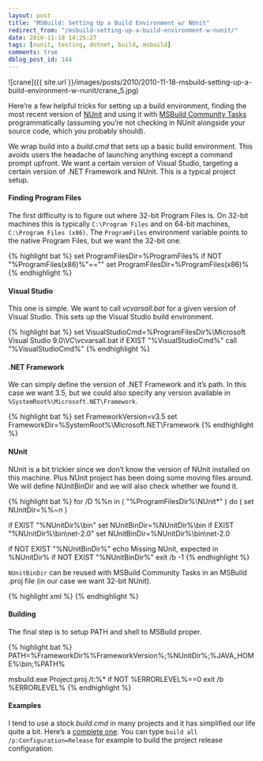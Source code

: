 ```yaml
---
layout: post
title: "MSBuild: Setting Up a Build Environment w/ NUnit"
redirect_from: "/msbuild-setting-up-a-build-environment-w-nunit/"
date: 2010-11-18 14:25:27
tags: [nunit, testing, dotnet, build, msbuild]
comments: true
dblog_post_id: 144
---
```

![crane]({{ site.url }}/images/posts/2010/2010-11-18-msbuild-setting-up-a-build-environment-w-nunit/crane_5.jpg)

Here’re a few helpful tricks for setting up a build environment, finding the most recent version of [NUnit](http://www.nunit.org/) and using it with [MSBuild Community Tasks](https://web.archive.org/web/20080105002641/http://msbuildtasks.tigris.org//) programmatically (assuming you’re not checking in NUnit alongside your source code, which you probably should).

We wrap build into a _build.cmd_ that sets up a basic build environment. This avoids users the headache of launching anything except a command prompt upfront. We want a certain version of Visual Studio, targeting  a certain version of .NET Framework and NUnit. This is a typical project setup.

#### Finding Program Files

The first difficulty is to figure out where 32-bit Program Files is. On 32-bit machines this is typically `C:\Program Files` and on 64-bit machines, `C:\Program Files (x86)`. The `ProgramFiles` environment variable points to the native Program Files, but we want the 32-bit one.

{% highlight bat %}
set ProgramFilesDir=%ProgramFiles%
if NOT "%ProgramFiles(x86)%"=="" set ProgramFilesDir=%ProgramFiles(x86)%
{% endhighlight %}

#### Visual Studio

This one is simple. We want to call _vcvarsall.bat_ for a given version of Visual Studio. This sets up the Visual Studio build environment.

{% highlight bat %}
set VisualStudioCmd=%ProgramFilesDir%\Microsoft Visual Studio 9.0\VC\vcvarsall.bat
if EXIST "%VisualStudioCmd%" call "%VisualStudioCmd%"
{% endhighlight %}

#### .NET Framework

We can simply define the version of .NET Framework and it’s path. In this case we want 3.5, but we could also specify any version available in `%SystemRoot%\Microsoft.NET\Framework`.

{% highlight bat %}
set FrameworkVersion=v3.5
set FrameworkDir=%SystemRoot%\Microsoft.NET\Framework
{% endhighlight %}

#### NUnit

NUnit is a bit trickier since we don’t know the version of NUnit installed on this machine. Plus NUnit project has been doing some moving files around. We will define NUnitBinDir and we will also check whether we found it.

{% highlight bat %}
for /D %%n in ( "%ProgramFilesDir%\NUnit*" ) do (
  set NUnitDir=%%~n
)

if EXIST "%NUnitDir%\bin" set NUnitBinDir=%NUnitDir%\bin
if EXIST "%NUnitDir%\bin\net-2.0" set NUnitBinDir=%NUnitDir%\bin\net-2.0

if NOT EXIST "%NUnitBinDir%" echo Missing NUnit, expected in %NUnitDir%
if NOT EXIST "%NUnitBinDir%" exit /b -1
{% endhighlight %}

`NUnitBinDir` can be reused with MSBuild Community Tasks in an MSBuild .proj file (in our case we want 32-bit NUnit).

{% highlight xml %}
<NUnit Assemblies="@(UnitTestAssemblies)" ToolPath="$(NUnitBinDir)" Force32Bit="true" />
{% endhighlight %}

#### Building

The final step is to setup PATH and shell to MSBuild proper.

{% highlight bat %}
PATH=%FrameworkDir%\%FrameworkVersion%;%NUnitDir%;%JAVA_HOME%\bin;%PATH%

msbuild.exe Project.proj /t:%\*
if NOT %ERRORLEVEL%==0 exit /b %ERRORLEVEL%
{% endhighlight %}

#### Examples

I tend to use a stock _build.cmd_ in many projects and it has simplified our life quite a bit. Here’s a [complete one](https://github.com/resourcelib/resourcelib/blob/1.3/build.cmd). You can type `build all /p:Configuration=Release` for example to build the project release configuration.
